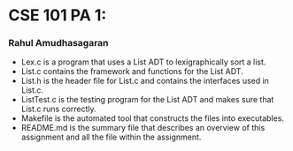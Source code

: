 # CSE 101 PA 1:
### Rahul Amudhasagaran
* Lex.c is a program that uses a List ADT to lexigraphically sort a list.
* List.c contains the framework and functions for the List ADT.
* List.h is the header file for List.c and contains the interfaces used in List.c.
* ListTest.c is the testing program for the List ADT and makes sure that List.c runs correctly.
* Makefile is the automated tool that constructs the files into executables.
* README.md is the summary file that describes an overview of this assignment and all the file within the assignment.